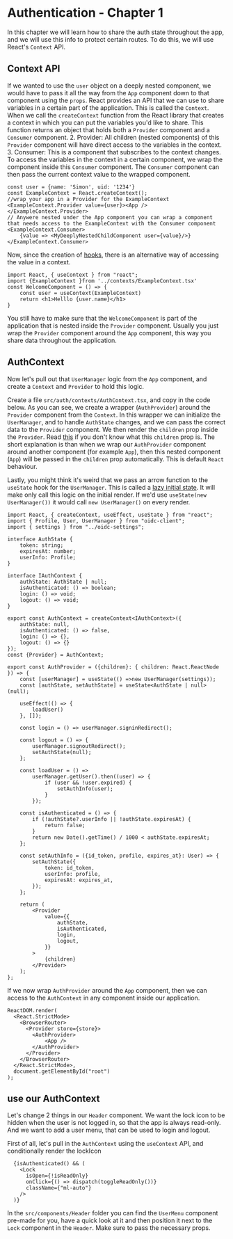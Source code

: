 # Authentication - Chapter 1

In this chapter we will learn how to share the auth state throughout the app, and we will use this info to protect
certain routes.
To do this, we will use React's `Context` API.

## Context API
If we wanted to use the `user` object on a deeply nested component, we would have to pass it all the way from the `App`
component down to that component using the `props`.
React provides an API that we can use to share variables in a certain part of the application.
This is called the `Context`. 
When we call the `createContext` function from the React library that creates a context in which you can put the variables you'd like to share.
This function returns an object that holds both a `Provider` component and a `Consumer` component.
2. Provider: All children (nested components) of this `Provider` component will have direct access to the variables in the context.
3. Consumer: This is a component that subscribes to the context changes.
To access the variables in the context in a certain component, we wrap the component inside this `Consumer` component.
The `Consumer` component can then pass the current context value to the wrapped component. 

```tsx
const user = {name: 'Simon', uid: '1234'}
const ExampleContext = React.createContext();
//wrap your app in a Provider for the ExampleContext
<ExampleContext.Provider value={user}><App /></ExampleContext.Provider>
// Anywere nested under the App component you can wrap a component that needs access to the ExampleContext with the Consumer component
<ExampleContext.Consumer>
	{value => <MyDeeplyNestedChildComponent user={value}/>}
</ExampleContext.Consumer>
```

Now, since the creation of [hooks](https://reactjs.org/docs/hooks-intro.html), there is an alternative way of accessing
the value in a context.
```tsx
import React, { useContext } from "react";
import {ExampleContext }from '../contexts/ExampleContext.tsx'
const WelcomeComponent = () => {
    const user = useContext(ExampleContext)
    return <h1>Helllo {user.name}</h1>
}
```
You still have to make sure that the `WelcomeComponent` is part of the application that is nested inside the `Provider`
component. Usually you just wrap the `Provider` component around the `App` component, this way you share data throughout
the application.

## AuthContext
Now let's pull out that `UserManager` logic from the `App` component, and create a `Context` and `Provider` to hold this
logic. 

Create a file `src/auth/contexts/AuthContext.tsx`, and copy in the code below.
As you can see, we create a wrapper (`AuthProvider`) around the `Provider` component from the `Context`.
In this wrapper we can initialize the `UserManager`, and to handle `AuthState` changes, and we can pass
the correct data to the `Provider` component.
We then render the `children` prop inside the `Provider`.
Read [this](https://reactjs.org/docs/jsx-in-depth.html#children-in-jsx) if you don't know what this `children` prop is.
The short explanation is than when we wrap our `AuthProvider` component around another component (for example `App`), then
this nested component (`App`) will be passed in the `children` prop automatically. This is default `React` behaviour.

Lastly, you might think it's weird that we pass an arrow function to the `useState` hook for the `UserManager`.
This is called a [lazy initial state](https://reactjs.org/docs/hooks-reference.html#lazy-initial-state).
It will make only call this logic on the initial render. 
If we'd use `useState(new UserManager())` it would call `new UserManager()` on every render.
```tsx
import React, { createContext, useEffect, useState } from "react";
import { Profile, User, UserManager } from "oidc-client";
import { settings } from "../oidc-settings";

interface AuthState {
    token: string;
    expiresAt: number;
    userInfo: Profile;
}

interface IAuthContext {
    authState: AuthState | null;
    isAuthenticated: () => boolean;
    login: () => void;
    logout: () => void;
}

export const AuthContext = createContext<IAuthContext>({
    authState: null,
    isAuthenticated: () => false,
    login: () => {},
    logout: () => {}
});
const {Provider} = AuthContext;

export const AuthProvider = ({children}: { children: React.ReactNode }) => {
    const [userManager] = useState(() =>new UserManager(settings));
    const [authState, setAuthState] = useState<AuthState | null>(null);

    useEffect(() => {
        loadUser()
    }, []);

    const login = () => userManager.signinRedirect();

    const logout = () => {
        userManager.signoutRedirect();
        setAuthState(null);
    };

    const loadUser = () =>
        userManager.getUser().then((user) => {
            if (user && !user.expired) {
                setAuthInfo(user);
            }
        });

    const isAuthenticated = () => {
        if (!authState?.userInfo || !authState.expiresAt) {
            return false;
        }
        return new Date().getTime() / 1000 < authState.expiresAt;
    };

    const setAuthInfo = ({id_token, profile, expires_at}: User) => {
        setAuthState({
            token: id_token,
            userInfo: profile,
            expiresAt: expires_at,
        });
    };

    return (
        <Provider
            value={{
                authState,
                isAuthenticated,
                login,
                logout,
            }}
        >
            {children}
        </Provider>
    );
};
```

If we now wrap `AuthProvider` around the `App` component, then we can access to the `AuthContext` in any component
inside our application. 

```tsx
ReactDOM.render(
  <React.StrictMode>
    <BrowserRouter>
      <Provider store={store}>
        <AuthProvider>
            <App />
        </AuthProvider>
      </Provider>
    </BrowserRouter>
  </React.StrictMode>,
  document.getElementById("root")
);
```

## use our AuthContext
Let's change 2 things in our `Header` component.
We want the lock icon to be hidden when the user is not logged in, so that the app is always read-only.
And we want to add a user menu, that can be used to login and logout.

First of all, let's pull in the `AuthContext` using the `useContext` API, and conditionally render the lockIcon
```tsx
  {isAuthenticated() && (
    <Lock
      isOpen={!isReadOnly}
      onClick={() => dispatch(toggleReadOnly())}
      className={"ml-auto"}
    />
  )}
```

In the `src/components/Header` folder you can find the `UserMenu` component pre-made for you, have a quick look at it
and then position it next to the `Lock` component in the `Header`. Make sure to pass the necessary props.

